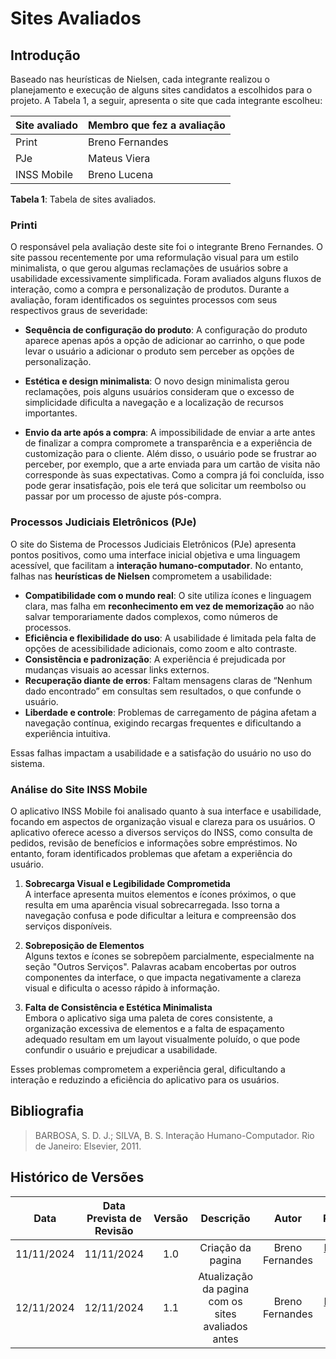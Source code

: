 # Sites Avaliados

## Introdução

Baseado nas heurísticas de Nielsen, cada integrante realizou o planejamento e execução de alguns sites candidatos a escolhidos para o projeto. A Tabela 1, a seguir, apresenta o site que cada integrante escolheu:

| Site avaliado | Membro que fez a avaliação |
| ------------- | -------------------------- |
| Print         | Breno Fernandes            |
| PJe           | Mateus Viera               |
| INSS Mobile   | Breno Lucena               |

**Tabela 1**: Tabela de sites avaliados.

### Printi

O responsável pela avaliação deste site foi o integrante Breno Fernandes. O site passou recentemente por uma reformulação visual para um estilo minimalista, o que gerou algumas reclamações de usuários sobre a usabilidade excessivamente simplificada. Foram avaliados alguns fluxos de interação, como a compra e personalização de produtos. Durante a avaliação, foram identificados os seguintes processos com seus respectivos graus de severidade:

- **Sequência de configuração do produto**: A configuração do produto aparece apenas após a opção de adicionar ao carrinho, o que pode levar o usuário a adicionar o produto sem perceber as opções de personalização.

- **Estética e design minimalista**: O novo design minimalista gerou reclamações, pois alguns usuários consideram que o excesso de simplicidade dificulta a navegação e a localização de recursos importantes.

- **Envio da arte após a compra**: A impossibilidade de enviar a arte antes de finalizar a compra compromete a transparência e a experiência de customização para o cliente. Além disso, o usuário pode se frustrar ao perceber, por exemplo, que a arte enviada para um cartão de visita não corresponde às suas expectativas. Como a compra já foi concluída, isso pode gerar insatisfação, pois ele terá que solicitar um reembolso ou passar por um processo de ajuste pós-compra.

### Processos Judiciais Eletrônicos (PJe)

O site do Sistema de Processos Judiciais Eletrônicos (PJe) apresenta pontos positivos, como uma interface inicial objetiva e uma linguagem acessível, que facilitam a **interação humano-computador**. No entanto, falhas nas **heurísticas de Nielsen** comprometem a usabilidade:

- **Compatibilidade com o mundo real**: O site utiliza ícones e linguagem clara, mas falha em **reconhecimento em vez de memorização** ao não salvar temporariamente dados complexos, como números de processos.
- **Eficiência e flexibilidade do uso**: A usabilidade é limitada pela falta de opções de acessibilidade adicionais, como zoom e alto contraste.
- **Consistência e padronização**: A experiência é prejudicada por mudanças visuais ao acessar links externos.
- **Recuperação diante de erros**: Faltam mensagens claras de “Nenhum dado encontrado” em consultas sem resultados, o que confunde o usuário.
- **Liberdade e controle**: Problemas de carregamento de página afetam a navegação contínua, exigindo recargas frequentes e dificultando a experiência intuitiva.

Essas falhas impactam a usabilidade e a satisfação do usuário no uso do sistema.

### Análise do Site INSS Mobile

O aplicativo INSS Mobile foi analisado quanto à sua interface e usabilidade, focando em aspectos de organização visual e clareza para os usuários. O aplicativo oferece acesso a diversos serviços do INSS, como consulta de pedidos, revisão de benefícios e informações sobre empréstimos. No entanto, foram identificados problemas que afetam a experiência do usuário.

1. **Sobrecarga Visual e Legibilidade Comprometida**  
   A interface apresenta muitos elementos e ícones próximos, o que resulta em uma aparência visual sobrecarregada. Isso torna a navegação confusa e pode dificultar a leitura e compreensão dos serviços disponíveis.

2. **Sobreposição de Elementos**  
   Alguns textos e ícones se sobrepõem parcialmente, especialmente na seção "Outros Serviços". Palavras acabam encobertas por outros componentes da interface, o que impacta negativamente a clareza visual e dificulta o acesso rápido à informação.

3. **Falta de Consistência e Estética Minimalista**  
   Embora o aplicativo siga uma paleta de cores consistente, a organização excessiva de elementos e a falta de espaçamento adequado resultam em um layout visualmente poluído, o que pode confundir o usuário e prejudicar a usabilidade.

Esses problemas comprometem a experiência geral, dificultando a interação e reduzindo a eficiência do aplicativo para os usuários.

## Bibliografia

<!-- livro utilizado pelo professor na disciplina. -->

> BARBOSA, S. D. J.; SILVA, B. S. Interação Humano-Computador. Rio de Janeiro: Elsevier, 2011.

## Histórico de Versões

|    Data    | Data Prevista de Revisão | Versão |                     Descrição                      |      Autor      |                  Revisor                   |
| :--------: | :----------------------: | :----: | :------------------------------------------------: | :-------------: | :----------------------------------------: |
| 11/11/2024 |        11/11/2024        |  1.0   |                 Criação da pagina                  | Breno Fernandes | [Mateus Vieira](https://github.com/matix0) |
| 12/11/2024 |        12/11/2024        |  1.1   | Atualização da pagina com os sites avaliados antes | Breno Fernandes | [Mateus Vieira](https://github.com/matix0) |
